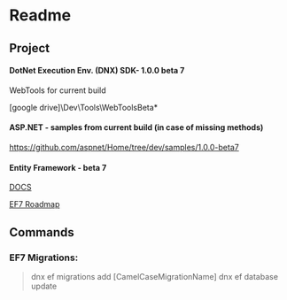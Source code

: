 # Readme

## Project

#### DotNet Execution Env. (DNX) SDK- 1.0.0 beta 7
WebTools for current build

[google drive]\Dev\Tools\WebToolsBeta*

#### ASP.NET - samples from current build (in case of missing methods)

https://github.com/aspnet/Home/tree/dev/samples/1.0.0-beta7

#### Entity Framework - beta 7
[DOCS](http://ef.readthedocs.org/en/latest/)

[EF7 Roadmap](https://github.com/aspnet/EntityFramework/releases/tag/7.0.0-beta7)

## Commands

### EF7 Migrations:

> dnx ef migrations add [CamelCaseMigrationName]
> dnx ef database update
